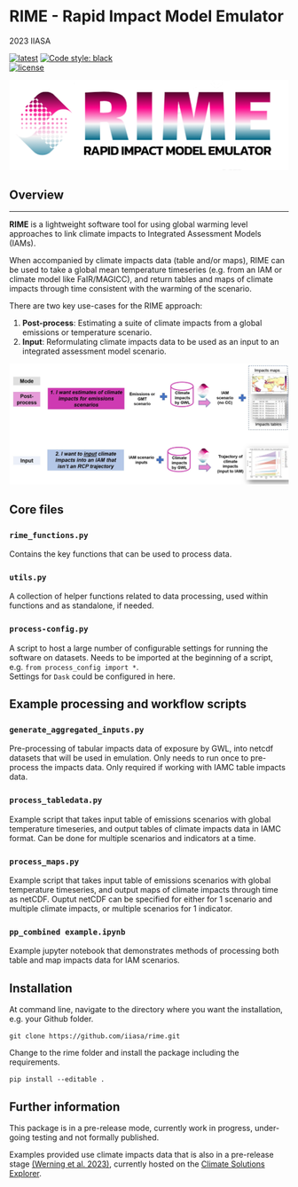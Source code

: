 # RIME - Rapid Impact Model Emulator

2023 IIASA

[![latest](https://img.shields.io/github/last-commit/iiasa/CWatM)](https://github.com/iiasa/CWatM)
[![Code style: black](https://img.shields.io/badge/code%20style-black-000000.svg)](https://github.com/psf/black)  
[![license](https://www.gnu.org/graphics/gplv3-with-text-136x68.png)](https://choosealicense.com/licenses/gpl-3.0/)

![RIME_logo](https://github.com/iiasa/rime/blob/main/assets/RIME_logo2.png?raw=true)  

## Overview  
------------------  

**RIME** is a lightweight software tool for using global warming level approaches to link climate impacts to Integrated Assessment Models (IAMs).

When accompanied by climate impacts data (table and/or maps), RIME can be used to take a global mean temperature timeseries (e.g. from an IAM or climate model like FaIR/MAGICC), and return tables and maps of climate impacts through time consistent with the warming of the scenario.  

There are two key use-cases for the RIME approach:  
1. **Post-process**: Estimating a suite of climate impacts from a global emissions or temperature scenario.  
2. **Input**: Reformulating climate impacts data to be used as an input to an integrated assessment model scenario.  

![RIME_use_cases](https://github.com/iiasa/rime/blob/main/assets/rime_use_cases.jpg?raw=true)  


## Core files

### `rime_functions.py` 
Contains the key functions that can be used to process data. 

### `utils.py`
A collection of helper functions related to data processing, used within functions and as standalone, if needed.

### `process-config.py` 
A script to host a large number of configurable settings for running the software on datasets.
Needs to be imported at the beginning of a script, e.g. `from process_config import *`.  
Settings for `Dask` could be configured in here. 

## Example processing and workflow scripts

### `generate_aggregated_inputs.py` 
Pre-processing of tabular impacts data of exposure by GWL, into netcdf datasets that will be used in emulation. Only needs to run once to pre-process the impacts data. Only required if working with IAMC table impacts data.

### `process_tabledata.py` 
Example script that takes input table of emissions scenarios with global temperature timeseries, and output tables of climate impacts data in IAMC format. Can be done for multiple scenarios and indicators at a time. 

### `process_maps.py`  
Example script that takes input table of emissions scenarios with global temperature timeseries, and output maps of climate impacts through time as netCDF. Ouptut netCDF can be specified for either for 1 scenario and multiple climate impacts, or multiple scenarios for 1 indicator.

### `pp_combined example.ipynb`
Example jupyter notebook that demonstrates methods of processing both table and map impacts data for IAM scenarios.


## Installation

At command line, navigate to the directory where you want the installation, e.g. your Github folder.  

	git clone https://github.com/iiasa/rime.git

Change to the rime folder and install the package including the requirements.  

	pip install --editable .

## Further information
This package is in a pre-release mode, currently work in progress, under-going testing and not formally published.  

Examples provided use climate impacts data that is also in a pre-release stage [(Werning et al. 2023)](https://zenodo.org/records/8134869), currently hosted on the [Climate Solutions Explorer](https://www.climate-solutions-explorer.eu/).

